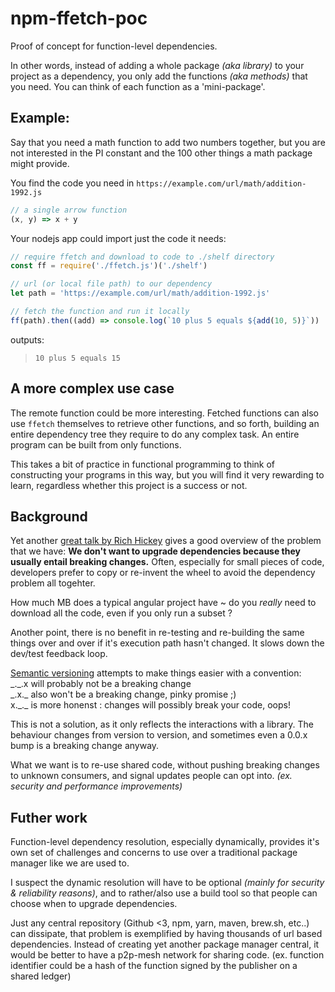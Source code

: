 # npm-ffetch-poc

Proof of concept for function-level dependencies.

In other words, instead of adding a whole package _(aka library)_ to your project as a dependency, you only add the functions _(aka methods)_ that you need. You can think of each function as a 'mini-package'.

## Example:

Say that you need a math function to add two numbers together, but you are not interested in the PI constant and the 100 other things a math package might provide.

You find the code you need in `https://example.com/url/math/addition-1992.js`

```javascript
// a single arrow function
(x, y) => x + y
```

Your nodejs app could import just the code it needs:

```javascript
// require ffetch and download to code to ./shelf directory
const ff = require('./ffetch.js')('./shelf') 

// url (or local file path) to our dependency
let path = 'https://example.com/url/math/addition-1992.js'

// fetch the function and run it locally
ff(path).then((add) => console.log(`10 plus 5 equals ${add(10, 5)}`))
```

outputs: 
> `10 plus 5 equals 15`

## A more complex use case

The remote function could be more interesting. Fetched functions can also use `ffetch` themselves to retrieve other functions, and so forth, building an entire dependency tree they require to do any complex task. An entire program can be built from only functions.

This takes a bit of practice in functional programming to think of constructing your programs in this way, but you will find it very rewarding to learn, regardless whether this project is a success or not.

## Background

Yet another [great talk by Rich Hickey](https://www.youtube.com/watch?v=oyLBGkS5ICk) gives a good overview of the problem that we have: **We don't want to upgrade dependencies because they usually entail breaking changes.** Often, especially for small pieces of code, developers prefer to copy or re-invent the wheel to avoid the dependency problem all togehter.

How much MB does a typical angular project have ~ do you _really_ need to download all the code, even if you only run a subset ?

Another point, there is no benefit in re-testing and re-building the same things over and over if it's execution path hasn't changed. It slows down the dev/test feedback loop.

[Semantic versioning](https://semver.org/spec/v1.0.0-beta.html) attempts to make things easier with a convention:
<br/> \_.\_.x will probably not be a breaking change
<br/> \_.x.\_ also won't be a breaking change, pinky promise ;)
<br/> x.\_.\_ is more honenst : changes will possibly break your code, oops!

This is not a solution, as it only reflects the interactions with a library. The behaviour changes from version to version, and sometimes even a 0.0.x bump is a breaking change anyway.

What we want is to re-use shared code, without pushing breaking changes to unknown consumers, and signal updates people can opt into. *(ex. security and performance improvements)*

## Futher work

Function-level dependency resolution, especially dynamically, provides it's own set of challenges and concerns to use over a traditional package manager like we are used to.

I suspect the dynamic resolution will have to be optional *(mainly for security & reliability reasons)*, and to rather/also use a build tool so that people can choose when to upgrade dependencies.

Just any central repository (Github <3, npm, yarn, maven, brew.sh, etc..) can dissipate, that problem is exemplified by having thousands of url based dependencies. Instead of creating yet another package manager central, it would be better to have a p2p-mesh network for sharing code. (ex. function identifier could be a hash of the function signed by the publisher on a shared ledger)

<!--
## Detail

### ffetch

Takes single function, that returns source code for a given path or url, and returns a Promise(function)

### ffetch(argument) ~ Directory name, or cache-barrel function

If the first argument isn't a directory name, it expects a dependency-resolver-function:

A function that searches an in-memory cache for a function, otherwise it checks the disk _(eg `./shelf`)_ to find the code, and otherwise fetches the data from the web. The disk and memory caches are subsequently updated to cache values as they are retrieved from lower levels.

Each function saved on disk is saved in it's own file, similar to the remote dependency drawn from the web. If multiple remote functions were saved in the same file(s) instead, they would cause many changes in those files over the life of a project (git history), and make remote dependency resolution for those functions substantially more difficult to track and manage effectively.
--> 